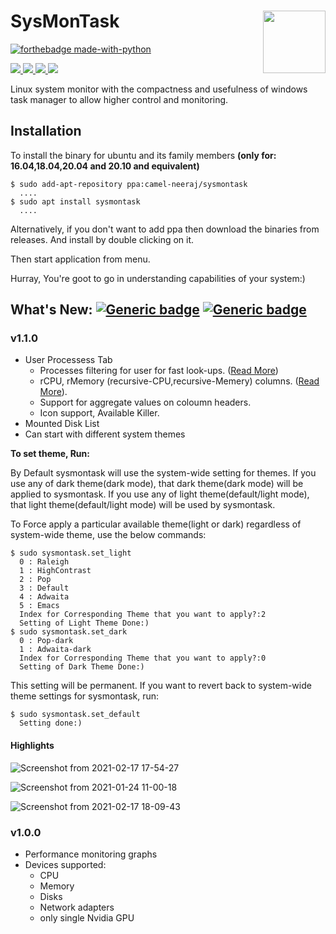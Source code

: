# SysMonTask  <img align="right" width="100" height="100" src="https://user-images.githubusercontent.com/48773008/108200308-4d170080-7144-11eb-8354-0c528c7b1ac2.png">
[![forthebadge made-with-python](http://ForTheBadge.com/images/badges/made-with-python.svg)](https://www.python.org/)

<p align="left">
<a href="https://github.com/KrispyCamel4u/SysMonTask/commit-activity">
    <img src="https://img.shields.io/badge/Maintained%3F-yes-green.svg">
</a>
 <a href="https://github.com/KrispyCamel4u/SysMonTask/tags/">
    <img src="https://img.shields.io/github/v/tag/KrispyCamel4u/SysMonTask.svg?sort=semver">
</a>
<a href="https://github.com/KrispyCamel4u/SysMonTask/master/LICENSE">
    <img src="https://img.shields.io/github/license/KrispyCamel4u/SysMonTask.svg">
</a>

<a href="https://github.com/KrispyCamel4u">
    <img src="https://img.shields.io/badge/Need%20help%3F-Ask-27B89C">
</a>
</p>

Linux system monitor with the compactness and usefulness of windows task manager to allow higher control and monitoring.

## Installation
To install the binary for ubuntu and its family members **(only for: 16.04,18.04,20.04 and 20.10 and equivalent)**
```
$ sudo add-apt-repository ppa:camel-neeraj/sysmontask
  ....
$ sudo apt install sysmontask
  ....
```
Alternatively, if you don't want to add ppa then download the binaries from releases. And install by double clicking on it.

Then start application from menu.

Hurray, You're goot to go in understanding capabilities of your system:)

## What's New: [![Generic badge](https://img.shields.io/badge/What's_New-History-red.svg)](https://github.com/KrispyCamel4u/SysMonTask/blob/master/HISTORY.md) [![Generic badge](https://img.shields.io/badge/Read_More-Docs-blueviolet.svg)](https://github.com/KrispyCamel4u/SysMonTask/blob/master/DOCS.md)

### v1.1.0
- User Processess Tab
    * Processes filtering for user for fast look-ups. ([Read More](https://github.com/KrispyCamel4u/SysMonTask/blob/master/DOCS.md))
    * rCPU, rMemory (recursive-CPU,recursive-Memery) columns. ([Read More](https://github.com/KrispyCamel4u/SysMonTask/blob/master/DOCS.md)).
    * Support for aggregate values on coloumn headers.
    * Icon support, Available Killer. 
- Mounted Disk List  
- Can start with different system themes 

**To set theme, Run:**

By Default sysmontask will use the system-wide setting for themes. If you use any of dark theme(dark mode), that dark theme(dark mode) will be applied to sysmontask. If you use any of light theme(default/light mode), that light theme(default/light mode) will be used by sysmontask. 

To Force apply a particular available theme(light or dark) regardless of system-wide theme, use the below commands:
```
$ sudo sysmontask.set_light
  0 : Raleigh
  1 : HighContrast
  2 : Pop
  3 : Default
  4 : Adwaita
  5 : Emacs
  Index for Corresponding Theme that you want to apply?:2
  Setting of Light Theme Done:)
$ sudo sysmontask.set_dark
  0 : Pop-dark
  1 : Adwaita-dark
  Index for Corresponding Theme that you want to apply?:0
  Setting of Dark Theme Done:)
  ```
This setting will be permanent. If you want to revert back to system-wide theme settings for sysmontask, run:
```
$ sudo sysmontask.set_default
  Setting done:)
```

#### Highlights
![Screenshot from 2021-02-17 17-54-27](https://user-images.githubusercontent.com/48773008/108204170-79814b80-7149-11eb-8b1f-843a1efa8d42.png)

![Screenshot from 2021-01-24 11-00-18](https://user-images.githubusercontent.com/48773008/105622210-7ab6a580-5e35-11eb-9a43-8f09c0efbdb2.png)

![Screenshot from 2021-02-17 18-09-43](https://user-images.githubusercontent.com/48773008/108212228-a33f7000-7153-11eb-9d3d-2c56d411efc7.png)

### v1.0.0 
- Performance monitoring graphs
- Devices supported:
  * CPU
  * Memory
  * Disks
  * Network adapters
  * only single Nvidia GPU

